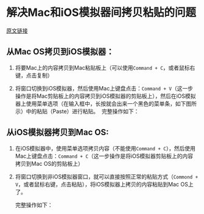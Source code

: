 # 解决Mac和iOS模拟器间拷贝粘贴的问题

[原文链接](https://www.jianshu.com/p/833b06b38692)

## 从Mac OS拷贝到iOS模拟器：

1. 将要Mac上的内容拷贝到Mac粘贴板上（可以使用`Command + C`，或者鼠标右键，点击复制）

2. 将窗口切换到iOS模拟器，然后使用Mac上键盘点击：`Command + V`（这一步操作是将Mac剪贴板上的内容拷贝到iOS模拟器的剪贴板上），然后在iOS模拟器上使用菜单选项（在输入框中，长按就会出来一个黑色的菜单条，如下图所示）中的粘贴（Paste）进行粘贴。
    ![]()
    完整操作如下：
    ![]()

## 从iOS模拟器拷贝到Mac OS:

1. 在iOS模拟器中，使用菜单选项拷贝内容（不能使用`Command + C`），然后使用Mac上键盘点击：`Command + C`（这一步操作是将iOS模拟器剪贴板上的内容拷贝到Mac OS的剪贴板上）

2. 将窗口切换到非iOS模拟器窗口，就可以直接按照正常的粘贴方式（`Commond + V`，或者鼠标右键，点击粘贴），将iOS模拟器上拷贝的内容粘贴到Mac OS上了。

    完整操作如下：
    ![]()